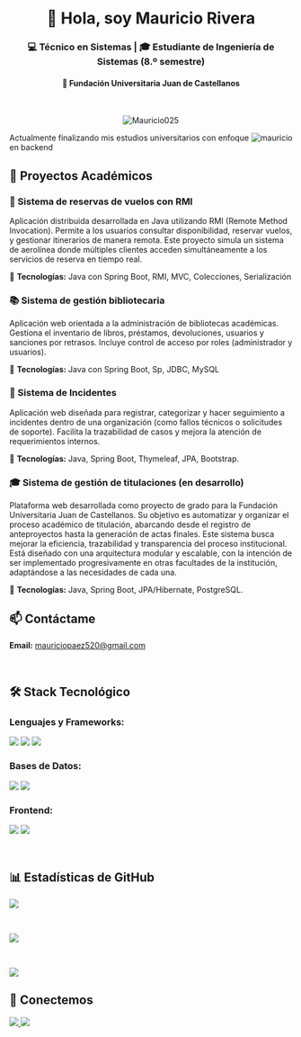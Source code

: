 <h1 align="center">👋 Hola, soy Mauricio Rivera</h1>
<h3 align="center">💻 Técnico en Sistemas | 🎓 Estudiante de Ingeniería de Sistemas (8.º semestre)</h3>
<h4 align="center">📍 Fundación Universitaria Juan de Castellanos</h4>
<br>

<p align="center">
  <img src="https://komarev.com/ghpvc/?username=Mauricio025&label=Profile%20views&color=0e75b6&style=flat" alt="Mauricio025" />
</p>

<p><img align="right" src="https://github.com/Mauricio025/Mauricio025/blob/main/img.png" alt="mauricio" /></p>

Actualmente finalizando mis estudios universitarios con enfoque en backend

## 🚀 Proyectos Académicos

### 🛬 Sistema de reservas de vuelos con RMI
Aplicación distribuida desarrollada en Java utilizando RMI (Remote Method Invocation). Permite a los usuarios consultar disponibilidad, reservar vuelos, y gestionar itinerarios de manera remota. Este proyecto simula un sistema de aerolínea donde múltiples clientes acceden simultáneamente a los servicios de reserva en tiempo real.

🔧 **Tecnologías:** Java con Spring Boot, RMI, MVC, Colecciones, Serialización

### 📚 Sistema de gestión bibliotecaria
Aplicación web orientada a la administración de bibliotecas académicas. Gestiona el inventario de libros, préstamos, devoluciones, usuarios y sanciones por retrasos. Incluye control de acceso por roles (administrador y usuarios).

🔧 **Tecnologías:** Java con Spring Boot, Sp, JDBC, MySQL

### 🚨 Sistema de Incidentes
Aplicación web diseñada para registrar, categorizar y hacer seguimiento a incidentes dentro de una organización (como fallos técnicos o solicitudes de soporte). Facilita la trazabilidad de casos y mejora la atención de requerimientos internos.

🔧 **Tecnologías:** Java, Spring Boot, Thymeleaf, JPA, Bootstrap.

### 🎓 Sistema de gestión de titulaciones (en desarrollo)
Plataforma web desarrollada como proyecto de grado para la Fundación Universitaria Juan de Castellanos. Su objetivo es automatizar y organizar el proceso académico de titulación, abarcando desde el registro de anteproyectos hasta la generación de actas finales. Este sistema busca mejorar la eficiencia, trazabilidad y transparencia del proceso institucional.
Está diseñado con una arquitectura modular y escalable, con la intención de ser implementado progresivamente en otras facultades de la institución, adaptándose a las necesidades de cada una.

🔧 **Tecnologías:** Java, Spring Boot, JPA/Hibernate, PostgreSQL.

## 📫 Contáctame
**Email:** mauriciopaez520@gmail.com

<br>

## 🛠 Stack Tecnológico

### **Lenguajes y Frameworks:**
<p>
  <img src="https://img.shields.io/badge/Java-ED8B00?style=for-the-badge&logo=openjdk&logoColor=white" />
  <img src="https://img.shields.io/badge/Spring-6DB33F?style=for-the-badge&logo=spring&logoColor=white" />
  <img src="https://img.shields.io/badge/Spring_Boot-F2F4F9?style=for-the-badge&logo=spring-boot" />
</p>

### **Bases de Datos:**
<p>
  <img src="https://img.shields.io/badge/MySQL-005C84?style=for-the-badge&logo=mysql&logoColor=white" />
  <img src="https://img.shields.io/badge/PostgreSQL-316192?style=for-the-badge&logo=postgresql&logoColor=white" />
</p>

### **Frontend:**
<p>
  <img src="https://img.shields.io/badge/HTML5-E34F26?style=for-the-badge&logo=html5&logoColor=white" />
  <img src="https://img.shields.io/badge/CSS3-1572B6?style=for-the-badge&logo=css3&logoColor=white" />
</p>

<br>

## 📊 Estadísticas de GitHub

<p>
  <img align="center" src="https://github-readme-stats.vercel.app/api/top-langs?username=Mauricio025&show_icons=true&locale=es&layout=compact&theme=dark" />
</p>

<br>

<p>
  <img align="center" src="https://github-readme-stats.vercel.app/api?username=Mauricio025&show_icons=true&locale=es&theme=dark" />
</p>

<br>

<p>
  <img align="center" src="https://github-readme-streak-stats.herokuapp.com/?user=Mauricio025&theme=dark&background=0d1117&date_format=M%20j%5B%2C%20Y%5D" />
</p>

## 🤝 Conectemos
<p align="left">
  <a href="https://github.com/Mauricio025" target="_blank">
    <img src="https://img.shields.io/badge/GitHub-100000?style=for-the-badge&logo=github&logoColor=white" />
  </a>
  <a href="mailto:mauriciopaez520@gmail.com" target="_blank">
    <img src="https://img.shields.io/badge/Gmail-D14836?style=for-the-badge&logo=gmail&logoColor=white" />
  </a>
</p>
